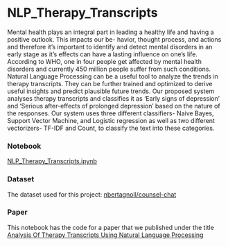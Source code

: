 # NLP_Therapy_Transcripts
Mental health plays an integral part in leading a healthy life and having a positive outlook. This impacts our be- havior, thought process, and actions and therefore it’s important to identify and detect mental disorders in an early stage as it’s effects can have a lasting influence on one’s life. According to WHO, one in four people get affected by mental health disorders and currently 450 million people suffer from such conditions. Natural Language Processing can be a useful tool to analyze the trends in therapy transcripts. They can be further trained and optimized to derive useful insights and predict plausible future trends. Our proposed system analyses therapy transcripts and classifies it as ‘Early signs of depression’ and ‘Serious after-effects of prolonged depression’ based on the nature of the responses. Our system uses three different classifiers- Naive Bayes, Support Vector Machine, and Logistic regression as well as two different vectorizers- TF-IDF and Count, to classify the text into these categories.

### Notebook
[NLP_Therapy_Transcripts.ipynb](NLP_Therapy_Transcripts.ipynb)

### Dataset
The dataset used for this project: [nbertagnoll/counsel-chat](https://github.com/nbertagnolli/counsel-chat)

### Paper 
This notebook has the code for a paper that we published under the title [Analysis Of Therapy Transcripts Using Natural Language Processing](https://www.ijeat.org/wp-content/uploads/papers/v9i6/F1598089620.pdf)

